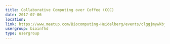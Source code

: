 ```yaml
---
title: Collaborative Computing over Coffee (CCC)
date: 2017-07-06
location: 
link: https://www.meetup.com/Biocomputing-Heidelberg/events/clggjmywkbjb/
usergroup: bioinfhd
type: usergroup
---
```

